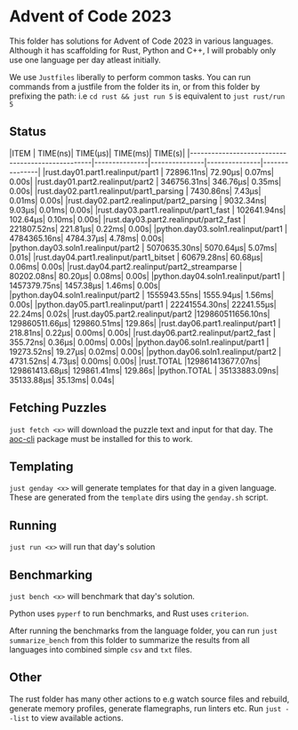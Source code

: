 # Advent of Code 2023

This folder has solutions for Advent of Code 2023 in various languages. Although it has scaffolding for Rust, Python and C++, I will probably only use one language per day atleast initially.

We use `Justfiles` liberally to perform common tasks. You can run commands from a justfile from the folder its in, or from this folder by prefixing the path: i.e `cd rust && just run 5` is equivalent to `just rust/run 5`

## Status

<tstart></tstart>
|ITEM                                              |       TIME(ns)|       TIME(µs)|       TIME(ms)|        TIME(s)|
|--------------------------------------------------|---------------|---------------|---------------|---------------|
|rust.day01.part1.realinput/part1                  |     72896.11ns|        72.90µs|         0.07ms|          0.00s|
|rust.day01.part2.realinput/part2                  |    346756.31ns|       346.76µs|         0.35ms|          0.00s|
|rust.day02.part1.realinput/part1_parsing          |      7430.86ns|         7.43µs|         0.01ms|          0.00s|
|rust.day02.part2.realinput/part2_parsing          |      9032.34ns|         9.03µs|         0.01ms|          0.00s|
|rust.day03.part1.realinput/part1_fast             |    102641.94ns|       102.64µs|         0.10ms|          0.00s|
|rust.day03.part2.realinput/part2_fast             |    221807.52ns|       221.81µs|         0.22ms|          0.00s|
|python.day03.soln1.realinput/part1                |   4784365.16ns|      4784.37µs|         4.78ms|          0.00s|
|python.day03.soln1.realinput/part2                |   5070635.30ns|      5070.64µs|         5.07ms|          0.01s|
|rust.day04.part1.realinput/part1_bitset           |     60679.28ns|        60.68µs|         0.06ms|          0.00s|
|rust.day04.part2.realinput/part2_streamparse      |     80202.08ns|        80.20µs|         0.08ms|          0.00s|
|python.day04.soln1.realinput/part1                |   1457379.75ns|      1457.38µs|         1.46ms|          0.00s|
|python.day04.soln1.realinput/part2                |   1555943.55ns|      1555.94µs|         1.56ms|          0.00s|
|python.day05.part1.realinput/part1                |  22241554.30ns|     22241.55µs|        22.24ms|          0.02s|
|rust.day05.part2.realinput/part2                  |129860511656.10ns| 129860511.66µs|    129860.51ms|        129.86s|
|rust.day06.part1.realinput/part1                  |       218.81ns|         0.22µs|         0.00ms|          0.00s|
|rust.day06.part2.realinput/part2_fast             |       355.72ns|         0.36µs|         0.00ms|          0.00s|
|python.day06.soln1.realinput/part1                |     19273.52ns|        19.27µs|         0.02ms|          0.00s|
|python.day06.soln1.realinput/part2                |      4731.52ns|         4.73µs|         0.00ms|          0.00s|
|rust.TOTAL                                        |129861413677.07ns| 129861413.68µs|    129861.41ms|        129.86s|
|python.TOTAL                                      |  35133883.09ns|     35133.88µs|        35.13ms|          0.04s|
<tend></tend>

## Fetching Puzzles

`just fetch <x>` will download the puzzle text and input for that day. The [aoc-cli](https://github.com/scarvalhojr/aoc-cli/) package must be installed for this to work.

## Templating

`just genday <x>` will generate templates for that day in a given language. These are generated from the `template` dirs using the `genday.sh` script.

## Running

`just run <x>` will run that day's solution

## Benchmarking

`just bench <x>` will benchmark that day's solution.

Python uses `pyperf` to run benchmarks, and Rust uses `criterion`.

After running the benchmarks from the language folder, you can run `just summarize_bench` from this folder to summarize the results from all languages into combined simple `csv` and `txt` files.

## Other

The rust folder has many other actions to e.g watch source files and rebuild, generate memory profiles, generate flamegraphs, run linters etc. Run `just --list` to view available actions.

